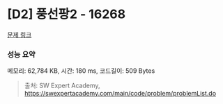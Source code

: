 # [D2] 풍선팡2 - 16268 

[문제 링크](https://swexpertacademy.com/main/code/problem/problemDetail.do?contestProbId=AYYlGU56XOkDFARc) 

### 성능 요약

메모리: 62,784 KB, 시간: 180 ms, 코드길이: 509 Bytes



> 출처: SW Expert Academy, https://swexpertacademy.com/main/code/problem/problemList.do
